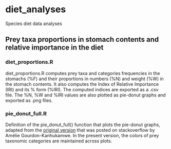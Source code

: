 # diet_analyses

Species diet data analyses

## Prey taxa proportions in stomach contents and relative importance in the diet

### diet_proportions.R
diet_proportions.R computes prey taxa and categories frequencies in the stomachs (%F) and their proportions in numbers (%N) and weight (%W) in the stomach contents. It also computes the Index of Relative Importance (IRI)  and its % form (%IRI). The computed indices are exported as a .csv file. The %N, %W and %IRI values are also plotted as pie-donut graphs and exported as .png files.

### pie_donut_full.R
Definition of the pie_donut_full() function that plots the pie-donut graphs, adapted from the [original version](https://stackoverflow.com/questions/68095243/piedonut-how-to-change-color-of-pie-and-donut) that was posted on stackoverflow by Amélie Gourdon-Kanhukamwe. In the present version, the colors of prey taxonomic categories are maintained across plots.

